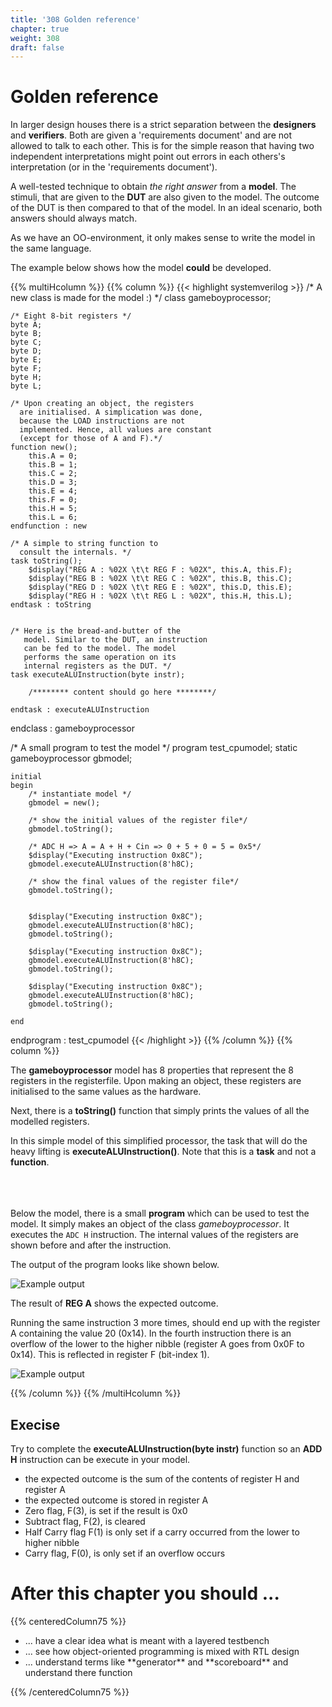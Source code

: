 ```yaml
---
title: '308 Golden reference'
chapter: true
weight: 308
draft: false
---
```


# Golden reference

In larger design houses there is a strict separation between the **designers** and **verifiers**. Both are given a 'requirements document' and are not allowed to talk to each other. This is for the simple reason that having two independent interpretations might point out errors in each others's interpretation (or in the 'requirements document').

A well-tested technique to obtain *the right answer* from a **model**. The stimuli, that are given to the **DUT** are also given to the model. The outcome of the DUT is then compared to that of the model. In an ideal scenario, both answers should always match.

As we have an OO-environment, it only makes sense to write the model in the same language.


The example below shows how the model **could** be developed.


{{% multiHcolumn %}}
{{% column %}}
{{< highlight systemverilog >}}
/* A new class is made for the model :) */
class gameboyprocessor;

    /* Eight 8-bit registers */
    byte A;
    byte B;
    byte C;
    byte D;
    byte E;
    byte F;
    byte H;
    byte L;

    /* Upon creating an object, the registers
      are initialised. A simplication was done,
      because the LOAD instructions are not 
      implemented. Hence, all values are constant 
      (except for those of A and F).*/
    function new();
        this.A = 0;
        this.B = 1;
        this.C = 2;
        this.D = 3;
        this.E = 4;
        this.F = 0;
        this.H = 5;
        this.L = 6;
    endfunction : new

    /* A simple to string function to 
      consult the internals. */
    task toString();
        $display("REG A : %02X \t\t REG F : %02X", this.A, this.F);
        $display("REG B : %02X \t\t REG C : %02X", this.B, this.C);
        $display("REG D : %02X \t\t REG E : %02X", this.D, this.E);
        $display("REG H : %02X \t\t REG L : %02X", this.H, this.L);
    endtask : toString


    /* Here is the bread-and-butter of the 
       model. Similar to the DUT, an instruction
       can be fed to the model. The model 
       performs the same operation on its 
       internal registers as the DUT. */
    task executeALUInstruction(byte instr);
      
        /******** content should go here ********/

    endtask : executeALUInstruction

endclass : gameboyprocessor


/* A small program to test the model */
program test_cpumodel;
    static gameboyprocessor gbmodel;

    initial 
    begin
        /* instantiate model */
        gbmodel = new();

        /* show the initial values of the register file*/
        gbmodel.toString();

        /* ADC H => A = A + H + Cin => 0 + 5 + 0 = 5 = 0x5*/ 
        $display("Executing instruction 0x8C");
        gbmodel.executeALUInstruction(8'h8C);

        /* show the final values of the register file*/
        gbmodel.toString();


        $display("Executing instruction 0x8C");
        gbmodel.executeALUInstruction(8'h8C);
        gbmodel.toString();

        $display("Executing instruction 0x8C");
        gbmodel.executeALUInstruction(8'h8C);
        gbmodel.toString();

        $display("Executing instruction 0x8C");
        gbmodel.executeALUInstruction(8'h8C);
        gbmodel.toString();

    end
  
endprogram : test_cpumodel
{{< /highlight >}}
{{% /column %}}
{{% column %}}






The **gameboyprocessor** model has 8 properties that represent the 8 registers in the registerfile. Upon making an object, these registers are initialised to the same values as the hardware.

Next, there is a **toString()** function that simply prints the values of all the modelled registers.

In this simple model of this simplified processor, the task that will do the heavy lifting is **executeALUInstruction()**. Note that this is a **task** and not a **function**.

<br/><br/><br/>
Below the model, there is a small **program** which can be used to test the model. It simply makes an object of the class *gameboyprocessor*. It executes the ```ADC H``` instruction. The internal values of the registers are shown before and after the instruction.

The output of the program looks like shown below.

![Example output](/img/screenshot_308_example.png)

The result of **REG A** shows the expected outcome.

Running the same instruction 3 more times, should end up with the register A containing the value 20 (0x14). In the fourth instruction there is an overflow of the lower to the higher nibble (register A goes from 0x0F to 0x14). This is reflected in register F (bit-index 1).

![Example output](/img/screenshot_308_example2.png)

{{% /column %}}
{{% /multiHcolumn %}}

## Execise

Try to complete the **executeALUInstruction(byte instr)** function so an **ADD H** instruction can be execute in your model.

* the expected outcome is the sum of the contents of register H and register A
* the expected outcome is stored in register A
* Zero flag, F(3), is set if the result is 0x0
* Subtract flag, F(2), is cleared
* Half Carry flag F(1) is only set if a carry occurred from the lower to higher nibble
* Carry flag, F(0), is only set if an overflow occurs


# After this chapter you should ...

{{% centeredColumn75 %}}

<ul>
  <li>... have a clear idea what is meant with a layered testbench</li>
  <li>... see how object-oriented programming is mixed with RTL design</li>
  <li>... understand terms like **generator** and **scoreboard** and understand there function</li>
</ul>

{{% /centeredColumn75 %}}

